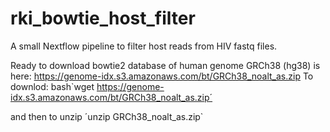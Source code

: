 # rki_bowtie_host_filter
A small Nextflow pipeline to filter host reads from HIV fastq files.

Ready to download bowtie2 database of human genome GRCh38 (hg38) is here: https://genome-idx.s3.amazonaws.com/bt/GRCh38_noalt_as.zip
To downlod:
bash`wget https://genome-idx.s3.amazonaws.com/bt/GRCh38_noalt_as.zip´

and then to unzip
´unzip GRCh38_noalt_as.zip`


